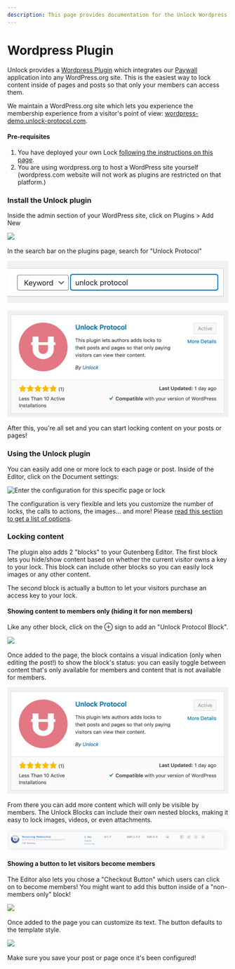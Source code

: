 ```yaml
---
description: This page provides documentation for the Unlock Wordpress plugin.
---
```


# Wordpress Plugin

Unlock provides a [Wordpress Plugin](https://wordpress.org/plugins/unlock-protocol/) which integrates our [Paywall](../developers/paywall/) application into any WordPress.org site. This is the easiest way to lock content inside of pages and posts so that only your members can access them.

We maintain a WordPress.org site which lets you experience the membership experience from a visitor's point of view: [wordpress-demo.unlock-protocol.com](https://wordpress-demo.unlock-protocol.com/).

#### Pre-requisites

1. You have deployed your own Lock [following the instructions on this page](https://docs.unlock-protocol.com/#create-a-lock).
2. You are using wordpress.org to host a WordPress site yourself \(wordpress.com website will not work as plugins are restricted on that platform.\)

### Install the Unlock plugin 

Inside the admin section of your WordPress site, click on Plugins &gt; Add New

![](../.gitbook/assets/image%20%283%29.png)

In the search bar on the plugins page, search for "Unlock Protocol"

![Search for the plugin](../.gitbook/assets/image%20%286%29%20%281%29%20%281%29.png)

![Click on &quot;Install Now&quot;, and then on &quot;Activate&quot;.](../.gitbook/assets/image%20%2810%29%20%281%29%20%281%29%20%281%29%20%281%29.png)

After this, you're all set and you can start locking content on your posts or pages!

### Using the Unlock plugin 

You can easily add one or more lock to each page or post. Inside of the Editor, click on the Document settings:

![Enter the configuration for this specific page or lock](../.gitbook/assets/image%20%2816%29.png)

The configuration is very flexible and lets you customize the number of locks, the calls to actions, the images... and more! Please [read this section to get a list of options](https://docs.unlock-protocol.com/#configure-the-lock).

### Locking content

The plugin also adds 2 "blocks" to your Gutenberg Editor. The first block lets you hide/show content based on whether the current visitor owns a key to your lock. This block can include other blocks so you can easily lock images or any other content.

The second block is actually a button to let your visitors purchase an access key to your lock.

#### Showing content to members only \(hiding it for non members\)

Like any other block, click on the ⊕ sign to add an "Unlock Protocol Block".

![](../.gitbook/assets/image%20%2818%29.png)

Once added to the page, the block contains a visual indication \(only when editing the post!\) to show the block's status: you can easily toggle between content that's only available for members and content that is not available for members.

![](../.gitbook/assets/image%20%2810%29%20%281%29%20%281%29%20%281%29.png)

From there you can add more content which will only be visible by members. The Unlock Blocks can include their own  nested blocks, making it easy to lock images, videos, or even attachments.



![You can click on the &#x244; at any point to display the setting for this block.](../.gitbook/assets/image%20%2811%29.png)

#### Showing a button to let visitors become members

The Editor also lets you chose a "Checkout Button" which users can click on to become members! You might want to add this button inside of a "non-members only" block!

![](../.gitbook/assets/image%20%281%29.png)



Once added to the page you can customize its text. The button defaults to the template style.

![](../.gitbook/assets/image%20%285%29%20%281%29.png)

Make sure you save your post or page once it's been configured! 

